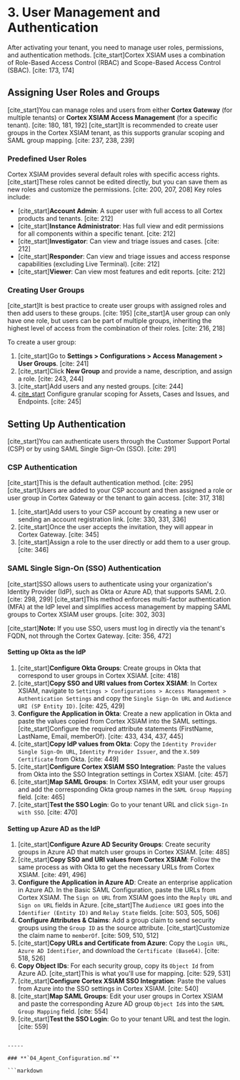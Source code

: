 # 3. User Management and Authentication

After activating your tenant, you need to manage user roles, permissions, and authentication methods. [cite_start]Cortex XSIAM uses a combination of Role-Based Access Control (RBAC) and Scope-Based Access Control (SBAC). [cite: 173, 174]

## Assigning User Roles and Groups

[cite_start]You can manage roles and users from either **Cortex Gateway** (for multiple tenants) or **Cortex XSIAM Access Management** (for a specific tenant). [cite: 180, 181, 192] [cite_start]It is recommended to create user groups in the Cortex XSIAM tenant, as this supports granular scoping and SAML group mapping. [cite: 237, 238, 239]

### Predefined User Roles

Cortex XSIAM provides several default roles with specific access rights. [cite_start]These roles cannot be edited directly, but you can save them as new roles and customize the permissions. [cite: 200, 207, 208] Key roles include:

* [cite_start]**Account Admin**: A super user with full access to all Cortex products and tenants. [cite: 212]
* [cite_start]**Instance Administrator**: Has full view and edit permissions for all components within a specific tenant. [cite: 212]
* [cite_start]**Investigator**: Can view and triage issues and cases. [cite: 212]
* [cite_start]**Responder**: Can view and triage issues and access response capabilities (excluding Live Terminal). [cite: 212]
* [cite_start]**Viewer**: Can view most features and edit reports. [cite: 212]

### Creating User Groups

[cite_start]It is best practice to create user groups with assigned roles and then add users to these groups. [cite: 195] [cite_start]A user group can only have one role, but users can be part of multiple groups, inheriting the highest level of access from the combination of their roles. [cite: 216, 218]

To create a user group:
1.  [cite_start]Go to **Settings > Configurations > Access Management > User Groups**. [cite: 241]
2.  [cite_start]Click **New Group** and provide a name, description, and assign a role. [cite: 243, 244]
3.  [cite_start]Add users and any nested groups. [cite: 244]
4.  [cite_start](Optional) Configure granular scoping for Assets, Cases and Issues, and Endpoints. [cite: 245]

## Setting Up Authentication

[cite_start]You can authenticate users through the Customer Support Portal (CSP) or by using SAML Single Sign-On (SSO). [cite: 291]

### CSP Authentication

[cite_start]This is the default authentication method. [cite: 295] [cite_start]Users are added to your CSP account and then assigned a role or user group in Cortex Gateway or the tenant to gain access. [cite: 317, 318]

1.  [cite_start]Add users to your CSP account by creating a new user or sending an account registration link. [cite: 330, 331, 336]
2.  [cite_start]Once the user accepts the invitation, they will appear in Cortex Gateway. [cite: 345]
3.  [cite_start]Assign a role to the user directly or add them to a user group. [cite: 346]

### SAML Single Sign-On (SSO) Authentication

[cite_start]SSO allows users to authenticate using your organization's Identity Provider (IdP), such as Okta or Azure AD, that supports SAML 2.0. [cite: 298, 299] [cite_start]This method enforces multi-factor authentication (MFA) at the IdP level and simplifies access management by mapping SAML groups to Cortex XSIAM user groups. [cite: 302, 303]

[cite_start]**Note:** If you use SSO, users must log in directly via the tenant's FQDN, not through the Cortex Gateway. [cite: 356, 472]

#### Setting up Okta as the IdP

1.  [cite_start]**Configure Okta Groups**: Create groups in Okta that correspond to user groups in Cortex XSIAM. [cite: 418]
2.  [cite_start]**Copy SSO and URI values from Cortex XSIAM**: In Cortex XSIAM, navigate to `Settings > Configurations > Access Management > Authentication Settings` and copy the `Single Sign-On URL` and `Audience URI (SP Entity ID)`. [cite: 425, 429]
3.  **Configure the Application in Okta**: Create a new application in Okta and paste the values copied from Cortex XSIAM into the SAML settings. [cite_start]Configure the required attribute statements (FirstName, LastName, Email, memberOf). [cite: 433, 434, 437, 445]
4.  [cite_start]**Copy IdP values from Okta**: Copy the `Identity Provider Single Sign-On URL`, `Identity Provider Issuer`, and the `X.509 Certificate` from Okta. [cite: 449]
5.  [cite_start]**Configure Cortex XSIAM SSO Integration**: Paste the values from Okta into the SSO Integration settings in Cortex XSIAM. [cite: 457]
6.  [cite_start]**Map SAML Groups**: In Cortex XSIAM, edit your user groups and add the corresponding Okta group names in the `SAML Group Mapping` field. [cite: 465]
7.  [cite_start]**Test the SSO Login**: Go to your tenant URL and click `Sign-In with SSO`. [cite: 470]

#### Setting up Azure AD as the IdP

1.  [cite_start]**Configure Azure AD Security Groups**: Create security groups in Azure AD that match user groups in Cortex XSIAM. [cite: 485]
2.  [cite_start]**Copy SSO and URI values from Cortex XSIAM**: Follow the same process as with Okta to get the necessary URLs from Cortex XSIAM. [cite: 491, 496]
3.  **Configure the Application in Azure AD**: Create an enterprise application in Azure AD. In the Basic SAML Configuration, paste the URLs from Cortex XSIAM. The `Sign on URL` from XSIAM goes into the `Reply URL` and `Sign on URL` fields in Azure. [cite_start]The `Audience URI` goes into the `Identifier (Entity ID)` and `Relay State` fields. [cite: 503, 505, 506]
4.  **Configure Attributes & Claims**: Add a group claim to send security groups using the `Group ID` as the source attribute. [cite_start]Customize the claim name to `memberOf`. [cite: 509, 510, 512]
5.  [cite_start]**Copy URLs and Certificate from Azure**: Copy the `Login URL`, `Azure AD Identifier`, and download the `Certificate (Base64)`. [cite: 518, 526]
6.  **Copy Object IDs**: For each security group, copy its `Object Id` from Azure AD. [cite_start]This is what you'll use for mapping. [cite: 529, 531]
7.  [cite_start]**Configure Cortex XSIAM SSO Integration**: Paste the values from Azure into the SSO settings in Cortex XSIAM. [cite: 540]
8.  [cite_start]**Map SAML Groups**: Edit your user groups in Cortex XSIAM and paste the corresponding Azure AD group `Object Id`s into the `SAML Group Mapping` field. [cite: 554]
9.  [cite_start]**Test the SSO Login**: Go to your tenant URL and test the login. [cite: 559]
```

-----

### **`04_Agent_Configuration.md`**

```markdown
